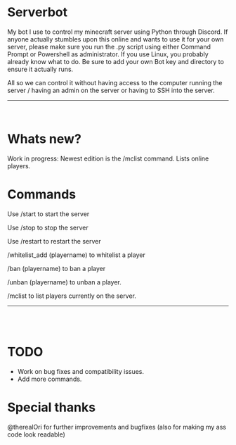 # Serverbot
My bot I use to control my minecraft server using Python through Discord.
If anyone actually stumbles upon this online and wants to use it for your own server, please make sure you run the .py script using either Command Prompt or Powershell as administrator.
If you use Linux, you probably already know what to do.
Be sure to add your own Bot key and directory to ensure it actually runs.

All so we can control it without having access to the computer running the server / having an admin on the server or having to SSH into the server.
__ __

<br>

# Whats new? 
Work in progress: Newest edition is the /mclist command. Lists online players.

# Commands
Use /start to start the server

Use /stop to stop the server

Use /restart to restart the server

/whitelist_add (playername) to whitelist a player

/ban (playername) to ban a player

/unban (playername) to unban a player.

/mclist to list players currently on the server.
__ __

<br>
<br>

# TODO
  - Work on bug fixes and compatibility issues.
  - Add more commands.

# Special thanks
@therealOri for further improvements and bugfixes (also for making my ass code look readable)
